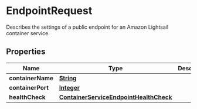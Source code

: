 

# EndpointRequest

Describes the settings of a public endpoint for an Amazon Lightsail container service.

## Properties

| Name | Type | Description | Notes |
|------------ | ------------- | ------------- | -------------|
|**containerName** | [**String**](String.md) |  |  |
|**containerPort** | [**Integer**](Integer.md) |  |  |
|**healthCheck** | [**ContainerServiceEndpointHealthCheck**](ContainerServiceEndpointHealthCheck.md) |  |  [optional] |



